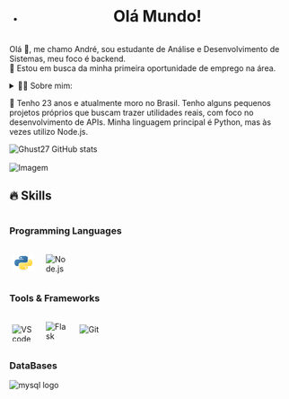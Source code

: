 <!-- Título -->
<div id="user-content-toc">
  <ul align="center">
    <li><h1 style="display: inline-block">Olá Mundo!</h1></li>
  </ul>
</div>

<!-- Apresentação -->
<p>
  Olá 👋, me chamo André, sou estudante de Análise e Desenvolvimento de Sistemas, meu foco é backend.
  <br>
  🔭 Estou em busca da minha primeira oportunidade de emprego na área.
</p>

<!-- Dropdown -->
<details>
  <summary>👨‍💻 Sobre mim:</summary>
</details>

<!-- Conteúdo adicional -->
<p>💬 Tenho 23 anos e atualmente moro no Brasil. Tenho alguns pequenos projetos próprios que buscam trazer utilidades reais, com foco no desenvolvimento de APIs. Minha linguagem principal é Python, mas às vezes utilizo Node.js.</p>

<!-- GithubStats -->
<img src="https://github-readme-stats.vercel.app/api?username=Ghust27&show_icons=true&theme=dark" alt="Ghust27 GitHub stats" />

<!-- GIF -->
<p align="left">
  <img align="center" src="https://i.pinimg.com/originals/4c/d6/ea/4cd6eaa599851725aa5a195d162fb20d.gif" alt="Imagem">
</p>

## 🔥 Skills
<!-- Skills: Programming Languages -->
<div style="display: flex; flex-wrap: wrap; gap: 10px;">
  <h3 style="flex-basis: 100%;">Programming Languages</h3>
  <img align="center" alt="Python" height="30" width="40" src="https://raw.githubusercontent.com/devicons/devicon/master/icons/python/python-original.svg" style="margin: 5px;">
  <img align="center" alt="Node.js" height="40" width="40" src="https://cdn.jsdelivr.net/gh/devicons/devicon/icons/nodejs/nodejs-original.svg" style="margin: 5px;">
</div>


<!-- Skills: Tools & Frameworks -->
<div style="display: flex; flex-wrap: wrap; gap: 10px; align-items: center;">
  <h3 style="flex-basis: 100%;">Tools & Frameworks</h3>
  <img alt="VScode" height="30" width="40" src="https://cdn.jsdelivr.net/gh/devicons/devicon/icons/vscode/vscode-original.svg" style="margin: 5px; vertical-align: middle;">
  <img alt="Flask" height="40" width="40" src="https://cdn.jsdelivr.net/gh/devicons/devicon/icons/flask/flask-original.svg" style="margin: 5px; vertical-align: middle; margin-top: 6px;">
  <img alt="Git" height="30" width="40" src="https://cdn.jsdelivr.net/gh/devicons/devicon/icons/git/git-original.svg" style="margin: 5px; vertical-align: middle;">
</div>


<!-- Skills: Databases -->
<div style="flex-basis: 48%;">
  <h3>DataBases</h3>
  <img src="https://cdn.jsdelivr.net/gh/devicons/devicon/icons/mysql/mysql-original.svg" height="40" alt="mysql logo" />
</div>


